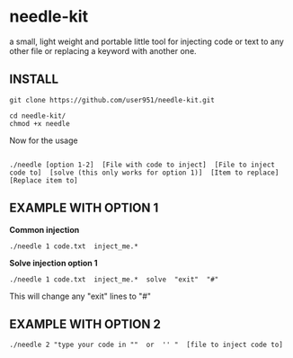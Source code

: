 # needle-kit #
a small, light weight and portable little tool for injecting code or text to any other file or replacing a keyword with another one. 

## INSTALL ## 

```
git clone https://github.com/user951/needle-kit.git

cd needle-kit/
chmod +x needle
```

Now for the usage

```

./needle [option 1-2]  [File with code to inject]  [File to inject code to]  [solve (this only works for option 1)]  [Item to replace]  [Replace item to]

```

## EXAMPLE WITH OPTION 1 ## 

**Common injection**
```
./needle 1 code.txt  inject_me.*  
```

**Solve injection option 1**

```
./needle 1 code.txt  inject_me.*  solve  "exit"  "#"
```

This will change any "exit" lines to "#"

## EXAMPLE WITH OPTION 2 ##
```
./needle 2 "type your code in ""  or  '' "  [file to inject code to] 
```



